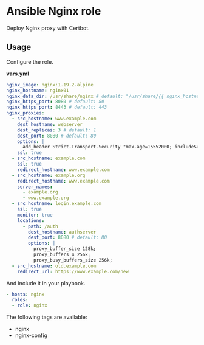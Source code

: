 # Ansible Nginx role

Deploy Nginx proxy with Certbot.

## Usage

Configure the role.

**vars.yml**

```yml
nginx_image: nginx:1.19.2-alpine
nginx_hostname: nginx01
nginx_data_dir: /usr/share/nginx # default: "/usr/share/{{ nginx_hostname }}"
nginx_https_port: 8080 # default: 80
nginx_https_port: 8443 # default: 443
nginx_proxies:
  - src_hostname: www.example.com
    dest_hostname: webserver
    dest_replicas: 3 # default: 1
    dest_port: 8080 # default: 80
    options: |
      add_header Strict-Transport-Security "max-age=15552000; includeSubdomains;"
    ssl: true
  - src_hostname: example.com
    ssl: true
    redirect_hostname: www.example.com
  - src_hostname: example.org
    redirect_hostname: www.example.com
    server_names:
      - example.org
      - www.example.org
  - src_hostname: login.example.com
    ssl: true
    monitor: true
    locations:
      - path: /auth
        dest_hostname: authserver
        dest_port: 8080 # default: 80
        options: |
          proxy_buffer_size 128k;
          proxy_buffers 4 256k;
          proxy_busy_buffers_size 256k;
  - src_hostname: old.example.com
    redirect_url: https://www.example.com/new
```

And include it in your playbook.

```yml
- hosts: nginx
  roles:
  - role: nginx
```

The following tags are available:

* nginx
* nginx-config
